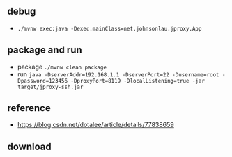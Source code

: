 ## debug
* `./mvnw exec:java -Dexec.mainClass=net.johnsonlau.jproxy.App`

## package and run
* package `./mvnw clean package`
* run `java -DserverAddr=192.168.1.1 -DserverPort=22 -Dusername=root -Dpassword=123456 -DproxyPort=8119 -DlocalListening=true -jar target/jproxy-ssh.jar`

## reference
* https://blog.csdn.net/dotalee/article/details/77838659

## download

